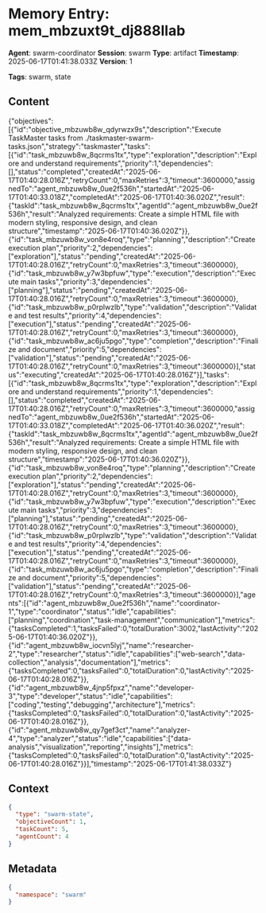 # Memory Entry: mem_mbzuxt9t_dj888llab

**Agent**: swarm-coordinator
**Session**: swarm
**Type**: artifact
**Timestamp**: 2025-06-17T01:41:38.033Z
**Version**: 1

**Tags**: swarm, state

## Content

{"objectives":[{"id":"objective_mbzuwb8w_qdyrwzx9s","description":"Execute TaskMaster tasks from ./taskmaster-swarm-tasks.json","strategy":"taskmaster","tasks":[{"id":"task_mbzuwb8w_8qcrms1tx","type":"exploration","description":"Explore and understand requirements","priority":1,"dependencies":[],"status":"completed","createdAt":"2025-06-17T01:40:28.016Z","retryCount":0,"maxRetries":3,"timeout":3600000,"assignedTo":"agent_mbzuwb8w_0ue2f536h","startedAt":"2025-06-17T01:40:33.018Z","completedAt":"2025-06-17T01:40:36.020Z","result":{"taskId":"task_mbzuwb8w_8qcrms1tx","agentId":"agent_mbzuwb8w_0ue2f536h","result":"Analyzed requirements: Create a simple HTML file with modern styling, responsive design, and clean structure","timestamp":"2025-06-17T01:40:36.020Z"}},{"id":"task_mbzuwb8w_von8e4roq","type":"planning","description":"Create execution plan","priority":2,"dependencies":["exploration"],"status":"pending","createdAt":"2025-06-17T01:40:28.016Z","retryCount":0,"maxRetries":3,"timeout":3600000},{"id":"task_mbzuwb8w_y7w3bpfuw","type":"execution","description":"Execute main tasks","priority":3,"dependencies":["planning"],"status":"pending","createdAt":"2025-06-17T01:40:28.016Z","retryCount":0,"maxRetries":3,"timeout":3600000},{"id":"task_mbzuwb8w_p0rplwzlb","type":"validation","description":"Validate and test results","priority":4,"dependencies":["execution"],"status":"pending","createdAt":"2025-06-17T01:40:28.016Z","retryCount":0,"maxRetries":3,"timeout":3600000},{"id":"task_mbzuwb8w_ac6ju5pgo","type":"completion","description":"Finalize and document","priority":5,"dependencies":["validation"],"status":"pending","createdAt":"2025-06-17T01:40:28.016Z","retryCount":0,"maxRetries":3,"timeout":3600000}],"status":"executing","createdAt":"2025-06-17T01:40:28.016Z"}],"tasks":[{"id":"task_mbzuwb8w_8qcrms1tx","type":"exploration","description":"Explore and understand requirements","priority":1,"dependencies":[],"status":"completed","createdAt":"2025-06-17T01:40:28.016Z","retryCount":0,"maxRetries":3,"timeout":3600000,"assignedTo":"agent_mbzuwb8w_0ue2f536h","startedAt":"2025-06-17T01:40:33.018Z","completedAt":"2025-06-17T01:40:36.020Z","result":{"taskId":"task_mbzuwb8w_8qcrms1tx","agentId":"agent_mbzuwb8w_0ue2f536h","result":"Analyzed requirements: Create a simple HTML file with modern styling, responsive design, and clean structure","timestamp":"2025-06-17T01:40:36.020Z"}},{"id":"task_mbzuwb8w_von8e4roq","type":"planning","description":"Create execution plan","priority":2,"dependencies":["exploration"],"status":"pending","createdAt":"2025-06-17T01:40:28.016Z","retryCount":0,"maxRetries":3,"timeout":3600000},{"id":"task_mbzuwb8w_y7w3bpfuw","type":"execution","description":"Execute main tasks","priority":3,"dependencies":["planning"],"status":"pending","createdAt":"2025-06-17T01:40:28.016Z","retryCount":0,"maxRetries":3,"timeout":3600000},{"id":"task_mbzuwb8w_p0rplwzlb","type":"validation","description":"Validate and test results","priority":4,"dependencies":["execution"],"status":"pending","createdAt":"2025-06-17T01:40:28.016Z","retryCount":0,"maxRetries":3,"timeout":3600000},{"id":"task_mbzuwb8w_ac6ju5pgo","type":"completion","description":"Finalize and document","priority":5,"dependencies":["validation"],"status":"pending","createdAt":"2025-06-17T01:40:28.016Z","retryCount":0,"maxRetries":3,"timeout":3600000}],"agents":[{"id":"agent_mbzuwb8w_0ue2f536h","name":"coordinator-1","type":"coordinator","status":"idle","capabilities":["planning","coordination","task-management","communication"],"metrics":{"tasksCompleted":1,"tasksFailed":0,"totalDuration":3002,"lastActivity":"2025-06-17T01:40:36.020Z"}},{"id":"agent_mbzuwb8w_iocvn5lyj","name":"researcher-2","type":"researcher","status":"idle","capabilities":["web-search","data-collection","analysis","documentation"],"metrics":{"tasksCompleted":0,"tasksFailed":0,"totalDuration":0,"lastActivity":"2025-06-17T01:40:28.016Z"}},{"id":"agent_mbzuwb8w_4jnp5fpxz","name":"developer-3","type":"developer","status":"idle","capabilities":["coding","testing","debugging","architecture"],"metrics":{"tasksCompleted":0,"tasksFailed":0,"totalDuration":0,"lastActivity":"2025-06-17T01:40:28.016Z"}},{"id":"agent_mbzuwb8w_qy7gef3ct","name":"analyzer-4","type":"analyzer","status":"idle","capabilities":["data-analysis","visualization","reporting","insights"],"metrics":{"tasksCompleted":0,"tasksFailed":0,"totalDuration":0,"lastActivity":"2025-06-17T01:40:28.016Z"}}],"timestamp":"2025-06-17T01:41:38.033Z"}

## Context

```json
{
  "type": "swarm-state",
  "objectiveCount": 1,
  "taskCount": 5,
  "agentCount": 4
}
```

## Metadata

```json
{
  "namespace": "swarm"
}
```

